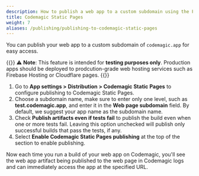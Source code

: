 ```yaml
---
description: How to publish a web app to a custom subdomain using the Flutter workflow editor
title: Codemagic Static Pages
weight: 7
aliases: /publishing/publishing-to-codemagic-static-pages
---
```


You can publish your web app to a custom subdomain of `codemagic.app` for easy access.

{{<notebox>}}
⚠️ **Note**: This feature is intended for **testing purposes only**. Production apps should be deployed to prodcution-grade web hosting services such as Firebase Hosting or Cloudflare pages.
{{</notebox>}}

1. Go to **App settings > Distribution > Codemagic Static Pages** to configure publishing to Codemagic Static Pages.
2. Choose a subdomain name, make sure to enter only one level, such as **test.codemagic.app**, and enter it in the **Web page subdomain** field. By default, we suggest your app name as the subdomain name.
3. Check **Publish artifacts even if tests fail** to publish the build even when one or more tests fail. Leaving this option unchecked will publish only successful builds that pass the tests, if any.
4. Select **Enable Codemagic Static Pages publishing** at the top of the section to enable publishing.

Now each time you run a build of your web app on Codemagic, you'll see the web app artifact being published to the web page in Codemagic logs and can immediately access the app at the specified URL.
